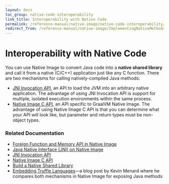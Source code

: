 ```yaml
---
layout: docs
toc_group: native-code-interoperability
link_title: Interoperability with Native Code
permalink: /reference-manual/native-image/native-code-interoperability/
redirect_from: /reference-manual/native-image/ImplementingNativeMethodsInJavaWithSVM/
---
```


# Interoperability with Native Code

You can use Native Image to convert Java code into a **native shared library** and call it from a native (C/C++) application just like any C function.
There are two mechanisms for calling natively-compiled Java methods:

- [JNI Invocation API](https://docs.oracle.com/en/java/javase/25/docs/specs/jni/invocation.html), an API to load the JVM into an arbitrary native application. The advantage of using JNI Invocation API is support for multiple, isolated execution environments within the same process.
- [Native Image C API](C-API.md), an API specific to GraalVM Native Image. The advantage of using Native Image C API is that you can determine what your API will look like, but parameter and return types must be non-object types.

### Related Documentation

- [Foreign Function and Memory API in Native Image](FFM-API.md)
- [Java Native Interface (JNI) on Native Image](JNI.md)
- [JNI Invocation API](JNIInvocationAPI.md)
- [Native Image C API](C-API.md)
- [Build a Native Shared Library](guides/build-native-shared-library.md)
- [Embedding Truffle Languages](https://nirvdrum.com/2022/05/09/truffle-language-embedding.html)&mdash;a blog post by Kevin Menard where he compares both mechanisms in Native Image for exposing Java methods